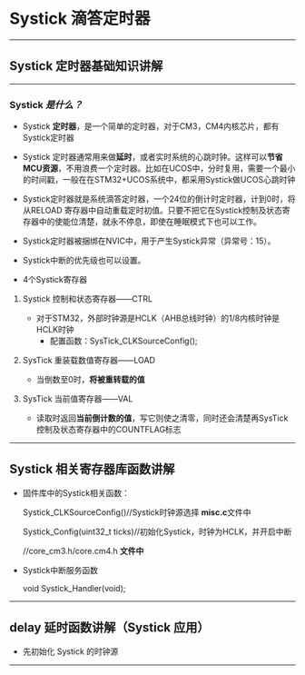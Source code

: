 # Systick 滴答定时器

---

## Systick 定时器基础知识讲解

---

### Systick *是什么？*

* Systick **定时器**，是一个简单的定时器，对于CM3，CM4内核芯片，都有Systick定时器

* Systick 定时器通常用来做**延时**，或者实时系统的心跳时钟。这样可以**节省MCU资源**，不用浪费一个定时器。比如在UCOS中，分时复用，需要一个最小的时间戳，一般在在STM32+UCOS系统中，都采用Systick做UCOS心跳时钟

* Systick定时器就是系统滴答定时器，一个24位的倒计时定时器，计到0时，将从RELOAD 寄存器中自动重载定时初值。只要不把它在Systick控制及状态寄存器中的使能位清楚，就永不停息，即使在睡眠模式下也可以工作。

* Systick定时器被捆绑在NVIC中，用于产生Systick异常（异常号：15）。

* Systick中断的优先级也可以设置。

* 4个Systick寄存器
1. Systick 控制和状态寄存器——CTRL
    * 对于STM32，外部时钟源是HCLK（AHB总线时钟）的1/8内核时钟是HCLK时钟
      * 配置函数：SysTick_CLKSourceConfig();

2. SysTick 重装载数值寄存器——LOAD
    * 当倒数至0时，**将被重转载的值**
3. SysTick 当前值寄存器——VAL
    * 读取时返回**当前倒计数的值**，写它则使之清零，同时还会清楚再SysTick控制及状态寄存器中的COUNTFLAG标志
---

## Systick 相关寄存器库函数讲解

* 固件库中的Systick相关函数：

    Systick_CLKSourceConfig()//Systick时钟源选择 **misc.c**文件中

    Systick_Config(uint32_t ticks)//初始化Systick，时钟为HCLK，并开启中断

    //core_cm3.h/core.cm4.h **文件中**

* Systick中断服务函数

    void Systick_Handler(void);

---

## delay 延时函数讲解（Systick 应用）

* 先初始化 Systick 的时钟源
---

